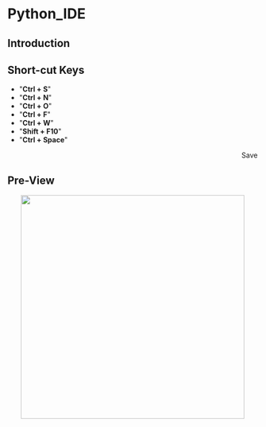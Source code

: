# Python_IDE

## Introduction

## Short-cut Keys
<ul>
  <li>"<b>Ctrl + S</b>"</li>
  <li>"<b>Ctrl + N</b>"</li>
  <li>"<b>Ctrl + O</b>"</li>
  <li>"<b>Ctrl + F</b>"</li>
  <li>"<b>Ctrl + W</b>"</li>
  <li>"<b>Shift + F10</b>"</li>
  <li>"<b>Ctrl + Space</b>"</li>
</ul>
<p align="right">
Save
</p>

## Pre-View
<p align="center">
<img src="" width=450>

</p>
